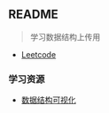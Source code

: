 ## README

> 学习数据结构上传用

- [Leetcode](https://github.com/ONGOING-Z/DataStructure/tree/master/OJ/LeetCode/leetcode) 

### 学习资源

- [数据结构可视化][1]

[1]: https://www.cs.usfca.edu/~galles/visualization/Algorithms.html
